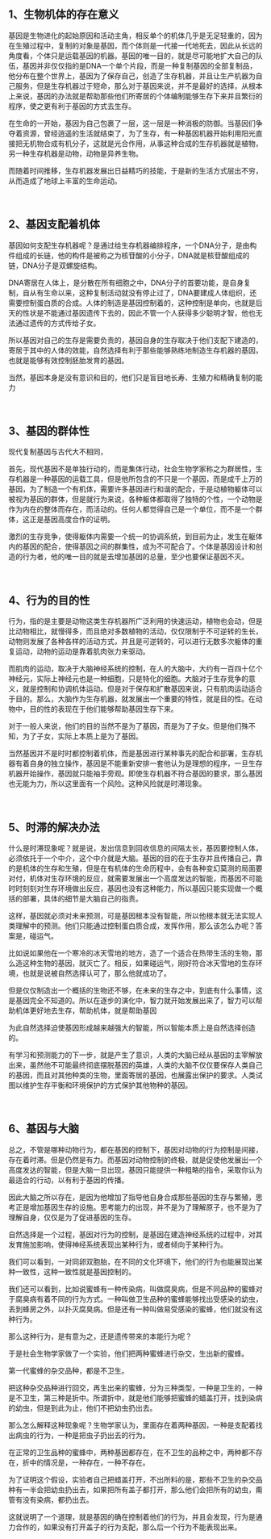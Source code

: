 <h2>1、生物机体的存在意义</h2><p data-pid="FpfxDVXP">基因是生物进化的起始原因和活动主角，相反单个的机体几乎是无足轻重的，因为在生殖过程中，复制的对象是基因，而个体则是一代接一代地死去，因此从长远的角度看，个体只是运载基因的机器。基因的唯一目的，就是尽可能地扩大自己的队伍，基因并非仅仅指的是DNA一个单个片段，而是一种复制基因的全部复制品，他分布在整个世界上，基因为了保存自己，创造了生存机器，并且让生产机器为自己服务，但是生存机器过于短命，那么对于基因来说，并不是最好的选择，从根本上来说，基因的办法就是帮助那些他们所寄居的个体编制能够生存下来并且繁衍的程序，使之更有利于基因的方式去生存。</p><p data-pid="-niMWKIz">在生命的一开始，基因为自己包裹了一层，这一层是一种消极的防御。当基因们争夺着资源，曾经逍遥的生活就结束了，为了生存，有一种基因机器开始利用阳光直接把无机物合成有机分子，这就是光合作用，从事这种合成的生存机器就是植物，另一种生存机器是动物，动物是异养生物。</p><p data-pid="LgPXskRw">而随着时间推移，生存机器发展出日益精巧的技能，于是新的生活方式层出不穷，从而造成了地球上丰富的生命运动。</p><p><br></p><h2>2、基因支配着机体</h2><p data-pid="hsWo0glq">基因如何支配生存机器呢？是通过给生存机器编排程序，一个DNA分子，是由构件组成的长链，他的构件是被称之为核苷酸的小分子，DNA就是核苷酸组成的链，DNA分子是双螺旋结构。</p><p data-pid="1-lqaBFy">DNA寄居在人体上，是分散在所有细胞之中，DNA分子的首要功能，是自身复制，自从有生命以来，这种复制活动就没有停止过了，DNA要建成人体组织，还需要控制蛋白质的合成。人体的制造是基因控制着的，这种控制是单向，也就是后天的性状是不能通过基因遗传下去的，因此不管一个人获得多少聪明才智，他也无法通过遗传的方式传给子女。</p><p data-pid="aVpM5sXC">所以基因对自己的生存是需要负责的，基因自身的生存取决于他们支配下建造的，寄居于其中的人体的效能，自然选择有利于那些能够熟练地制造生存机器的基因，也就是能够有效控制胚胎发育的基因。</p><p data-pid="O6ZiqniL">当然，基因本身是没有意识和目的，他们只是盲目地长寿、生殖力和精确复制的能力</p><p><br></p><h2>3、基因的群体性</h2><p data-pid="EA2HB0Cg">现代复制基因与古代大不相同，</p><p data-pid="SV-8Gv_Z">首先，现代基因不是单独行动的，而是集体行动，社会生物学家称之为群居性，生存机器是一种基因的运载工具，但是他所包含的不只是一个基因，而是成千上万的基因，为了制造一个有机体，需要许多基因进行和谐的配合，于是动植物躯体可以被视为基因的群体，但是就行为来说，各种躯体都取得了独特的个性，一个动物是作为内在的整体而存在，而活动的。任何人都觉得自己是一个单位，而不是一个群体，这正是基因高度合作的证明。</p><p data-pid="F_uixk8C">激烈的生存竞争，使得躯体内需要一个统一的协调系统，到目前为止，发生在躯体内的基因的配合，使得基因之间的群集性，成为不可配合了。个体是基因设计和创造的行为者，他的唯一目的就是去增加基因的总量，至少也要保证基因不灭。</p><p><br></p><h2>4、行为的目的性</h2><p data-pid="ls5BcWqf">行为，指的是主要是动物这类生存机器所广泛利用的快速运动，植物也会动，但是比动物相比，就慢得多，而且绝对多数植物的活动，仅仅限制于不可逆转的生长，动物则发展了各种各样的活动方式，并且是可逆转的，可以进行无数多次躯体的重复运动，动物的运动是靠着肌肉张力来驱动。</p><p data-pid="ULrpNY2d">而肌肉的运动，取决于大脑神经系统的控制，在人的大脑中，大约有一百四十亿个神经元，实际上神经元也是一种细胞，只是特化的细胞。大脑对于生存竞争的意义，就是控制和协调机体运动。但是对于保存和扩散基因来说，只有肌肉运动适合于目的。那么，大脑作为生存机器，就发展出一个重要的特性，就是目的性。在动物中，目的性的表现在于他们能够帮助基因生存下来。</p><p data-pid="iSKQF96M">对于一般人来说，他们的目的当然不是为了基因，而是为了子女。但是他们殊不知，为了子女，实际上本质上是为了基因。</p><p data-pid="TWfyQMG9">当然基因并不是时时都控制着机体，而是基因进行某种事先的配合和部署，生存机器有着自身的独立操作，基因是不能重新安排一套他认为是理想的程序，一旦生存机器开始操作，基因就只能袖手旁观。即使生存机器不符合基因的要求，那么基因也无能为力，所以这里面有一个风险。这种风险就是时滞现象。</p><p><br></p><h2>5、时滞的解决办法</h2><p data-pid="BkJ4Ph2L">什么是时滞现象呢？就是说，发出信息到回收信息的间隔太长，基因要控制人体，必须依托于一个中介，这个中介就是大脑。基因的目的在于生存并且传播自己，靠的是机体的生存和生殖，但是在有机体的生命历程中，会有各种变幻莫测的局面要对付，机体对生存环境的反应，就需要发展出一个高度发达的智能，而基因不可能时时刻刻对生存环境做出反应，基因也没有这种能力，所以基因只能实现做一个概括的部署，具体的细节是大脑自己的指责。</p><p data-pid="cw2YUnxD">这样，基因就必须对未来预测，可是基因根本没有智能，所以他根本就无法实现人类理解中的预测。他们只能通过控制蛋白质合成，发挥作用，那么该怎么办呢？答案是，碰运气。</p><p data-pid="nibvNkmA">比如说如果他在一个寒冷的冰天雪地的地方，造了一个适合在热带生活的生物，那么造这种生物的基因，就灭亡了。相反，如果碰运气，刚好符合冰天雪地的生存环境，也就是说被自然选择认可了，那么他就成功了。</p><p data-pid="L4LDhsdg">但是仅仅制造出一个概括的生物还不够，在未来的生存之中，到底有什么事情，这是基因完全不知道的。所以在逐步的演化中，智力就开始发展出来了，智力可以帮助机体更好地去生存，帮助机体，就是帮助基因</p><p data-pid="30NTa4dg">为此自然选择迫使基因形成越来越强大的智能，所以智能本质上是自然选择创造的。</p><p data-pid="R86VfrrK">有学习和预测能力的下一步，就是产生了意识，人类的大脑已经从基因的主宰解放出来，虽然他不可能最终彻底摆脱基因的英雄，人类的大脑不仅仅要保存人类自己的基因，而且对其他种类的生物，里面寄居的基因，也展露出保护的要求。人类试图以维护生存平衡和环境保护的方式保护其他物种的基因。</p><p><br></p><h2>6、基因与大脑</h2><p data-pid="RQJJiAYa">总之，不管是哪种动物行为，都在基因的控制下，基因对动物的行为控制是间接，存在着时滞。但是仍然是有力。而基因对动物控制的终极，就是促使他发展出一个高度发达的智能，但是大脑一旦出现，基因只能提供一种粗略的指令，采取你认为最适合的行动，以有利于基因的传播。</p><p data-pid="rs9xpJP2">因此大脑之所以存在，是因为他增加了指导他自身合成那些基因的生存与繁殖，思考正是增加基因生存的设施。思考能力的出现，并不是为了理解原子，也不是为了理解自身，仅仅是为了促进基因的生存。</p><p data-pid="7SbGEfFe">自然选择是一个过程，基因对行为的控制，是基因在建造神经系统的过程中，对其发育施加影响，使得神经系统表现出某种行为，或者倾向于某种行为。</p><p data-pid="g7p4n7fA">我们可以看到，一对同卵双胞胎，在不同的文化环境下，他们的行为也能展现出某种一致性，这种一致性就是基因控制的。</p><p data-pid="mg8cxiIw">我们还可以看到，比如说蜜蜂有一种传染病，叫做腐臭病，但是不同品种的蜜蜂对于腐臭病有着不同的行为方式。一种叫做卫生品种的蜜蜂能够找出受感染的幼虫，丢到蜂房之外，以扑灭腐臭病。但是还有一种叫做易受感染的蜜蜂，他们就没有这种行为。</p><p data-pid="7i4oHiqm">那么这种行为，是有意为之，还是遗传带来的本能行为呢？</p><p data-pid="Jiqtt1Jf">于是社会生物学家做了一个实验，他们把两种蜜蜂进行杂交，生出新的蜜蜂。</p><p data-pid="3i9gfFFf">第一代蜜蜂的杂交品种，都是不卫生。</p><p data-pid="TcWIquAs">把这种杂交品种进行回交，再生出来的蜜蜂，分为三种类型，一种是卫生的，一种是不卫生，第三种是折中。所谓折中，就是他们能够把蜜蜂的蜡盖打开，找到染病的幼虫，但是到此为止，他们不把幼虫扔出去。</p><p data-pid="wYjROk_C">那么怎么解释这种现象呢？生物学家认为，里面存在着两种基因，一种是支配着找出病虫的行为，一种是把虫子扔出去的行为。</p><p data-pid="jHViKt74">在正常的卫生品种的蜜蜂中，两种基因都存在，在不卫生的品种之中，两种都不存在，折中的情况是，一种存在，一种不存在。</p><p data-pid="r8IShpJZ">为了证明这个假设，实验者自己把蜡盖打开，不出所料的是，那些不卫生的杂交品种有一半会把幼虫扔出去，如果把所有盖子都打开，那么他们会把所有的幼虫，甭管有没有染病，都扔出去。</p><p data-pid="4yq-Qm6v">这就说明了一个道理，就是基因的确在控制着他们的行为，并且会发现，行为是通力合作的，如果没有打开盖子的行为支配，那么后一个行为不能表现出来。</p><p></p>